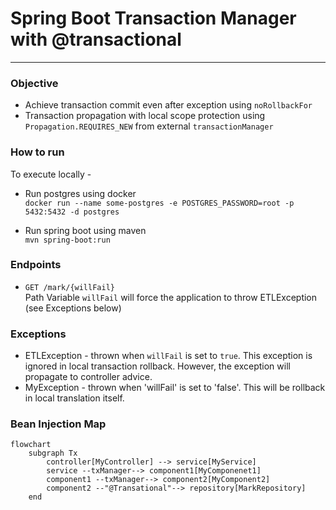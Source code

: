 # Spring Boot Transaction Manager with @transactional

<hr/>

### Objective

* Achieve transaction commit even after exception using `noRollbackFor`
* Transaction propagation with local scope protection using `Propagation.REQUIRES_NEW` from
  external `transactionManager`

### How to run

To execute locally -

* Run postgres using docker <br/>
  `docker run --name some-postgres -e POSTGRES_PASSWORD=root -p 5432:5432 -d postgres`

* Run spring boot using maven <br/>
  `mvn spring-boot:run`

### Endpoints

* `GET /mark/{willFail}` <br/>
Path Variable `willFail` will force the application to throw ETLException (see Exceptions below)

### Exceptions

* ETLException - thrown when `willFail` is set to `true`. This exception is ignored in local transaction rollback.
  However, the exception will propagate to controller advice.
* MyException - thrown when 'willFail' is set to 'false'. This will be rollback in local translation itself.

### Bean Injection Map

```mermaid
flowchart
    subgraph Tx
        controller[MyController] --> service[MyService]
        service --txManager--> component1[MyComponenet1]
        component1 --txManager--> component2[MyComponent2]
        component2 --"@Transational"--> repository[MarkRepository]
    end
```

